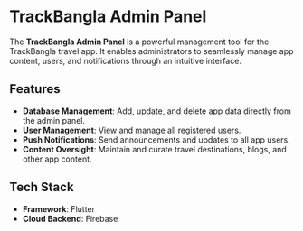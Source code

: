 # TrackBangla Admin Panel  

The **TrackBangla Admin Panel** is a powerful management tool for the TrackBangla travel app. It enables administrators to seamlessly manage app content, users, and notifications through an intuitive interface.  

## Features  

- **Database Management**: Add, update, and delete app data directly from the admin panel.  
- **User Management**: View and manage all registered users.  
- **Push Notifications**: Send announcements and updates to all app users.  
- **Content Oversight**: Maintain and curate travel destinations, blogs, and other app content.  

## Tech Stack  

- **Framework**: Flutter  
- **Cloud Backend**: Firebase 
